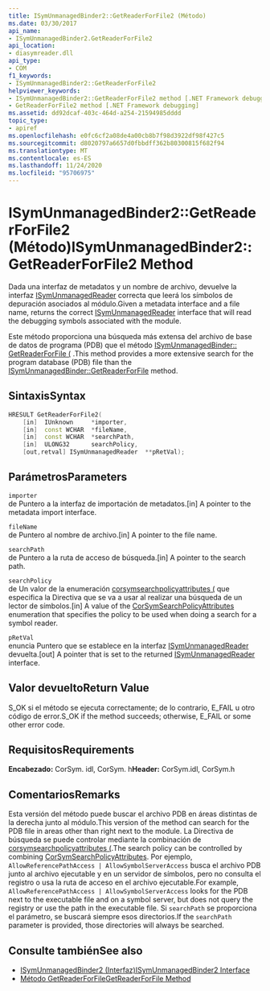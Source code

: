 ```yaml
---
title: ISymUnmanagedBinder2::GetReaderForFile2 (Método)
ms.date: 03/30/2017
api_name:
- ISymUnmanagedBinder2.GetReaderForFile2
api_location:
- diasymreader.dll
api_type:
- COM
f1_keywords:
- ISymUnmanagedBinder2::GetReaderForFile2
helpviewer_keywords:
- ISymUnmanagedBinder2::GetReaderForFile2 method [.NET Framework debugging]
- GetReaderForFile2 method [.NET Framework debugging]
ms.assetid: dd92dcaf-403c-464d-a254-21594985dddd
topic_type:
- apiref
ms.openlocfilehash: e0fc6cf2a08de4a00cb8b7f98d3922df98f427c5
ms.sourcegitcommit: d8020797a6657d0fbbdff362b80300815f682f94
ms.translationtype: MT
ms.contentlocale: es-ES
ms.lasthandoff: 11/24/2020
ms.locfileid: "95706975"
---
```

# <a name="isymunmanagedbinder2getreaderforfile2-method"></a><span data-ttu-id="f06f3-102">ISymUnmanagedBinder2::GetReaderForFile2 (Método)</span><span class="sxs-lookup"><span data-stu-id="f06f3-102">ISymUnmanagedBinder2::GetReaderForFile2 Method</span></span>

<span data-ttu-id="f06f3-103">Dada una interfaz de metadatos y un nombre de archivo, devuelve la interfaz [ISymUnmanagedReader](isymunmanagedreader-interface.md) correcta que leerá los símbolos de depuración asociados al módulo.</span><span class="sxs-lookup"><span data-stu-id="f06f3-103">Given a metadata interface and a file name, returns the correct [ISymUnmanagedReader](isymunmanagedreader-interface.md) interface that will read the debugging symbols associated with the module.</span></span>  
  
 <span data-ttu-id="f06f3-104">Este método proporciona una búsqueda más extensa del archivo de base de datos de programa (PDB) que el método [ISymUnmanagedBinder:: GetReaderForFile (](isymunmanagedbinder-getreaderforfile-method.md) .</span><span class="sxs-lookup"><span data-stu-id="f06f3-104">This method provides a more extensive search for the program database (PDB) file than the [ISymUnmanagedBinder::GetReaderForFile](isymunmanagedbinder-getreaderforfile-method.md) method.</span></span>  
  
## <a name="syntax"></a><span data-ttu-id="f06f3-105">Sintaxis</span><span class="sxs-lookup"><span data-stu-id="f06f3-105">Syntax</span></span>  
  
```cpp  
HRESULT GetReaderForFile2(  
    [in]  IUnknown     *importer,  
    [in]  const WCHAR  *fileName,  
    [in]  const WCHAR  *searchPath,  
    [in]  ULONG32      searchPolicy,  
    [out,retval] ISymUnmanagedReader  **pRetVal);  
```  
  
## <a name="parameters"></a><span data-ttu-id="f06f3-106">Parámetros</span><span class="sxs-lookup"><span data-stu-id="f06f3-106">Parameters</span></span>  

 `importer`  
 <span data-ttu-id="f06f3-107">de Puntero a la interfaz de importación de metadatos.</span><span class="sxs-lookup"><span data-stu-id="f06f3-107">[in] A pointer to the metadata import interface.</span></span>  
  
 `fileName`  
 <span data-ttu-id="f06f3-108">de Puntero al nombre de archivo.</span><span class="sxs-lookup"><span data-stu-id="f06f3-108">[in] A pointer to the file name.</span></span>  
  
 `searchPath`  
 <span data-ttu-id="f06f3-109">de Puntero a la ruta de acceso de búsqueda.</span><span class="sxs-lookup"><span data-stu-id="f06f3-109">[in] A pointer to the search path.</span></span>  
  
 `searchPolicy`  
 <span data-ttu-id="f06f3-110">de Un valor de la enumeración [corsymsearchpolicyattributes (](corsymsearchpolicyattributes-enumeration.md) que especifica la Directiva que se va a usar al realizar una búsqueda de un lector de símbolos.</span><span class="sxs-lookup"><span data-stu-id="f06f3-110">[in] A value of the [CorSymSearchPolicyAttributes](corsymsearchpolicyattributes-enumeration.md) enumeration that specifies the policy to be used when doing a search for a symbol reader.</span></span>  
  
 `pRetVal`  
 <span data-ttu-id="f06f3-111">enuncia Puntero que se establece en la interfaz [ISymUnmanagedReader](isymunmanagedreader-interface.md) devuelta.</span><span class="sxs-lookup"><span data-stu-id="f06f3-111">[out] A pointer that is set to the returned [ISymUnmanagedReader](isymunmanagedreader-interface.md) interface.</span></span>  
  
## <a name="return-value"></a><span data-ttu-id="f06f3-112">Valor devuelto</span><span class="sxs-lookup"><span data-stu-id="f06f3-112">Return Value</span></span>  

 <span data-ttu-id="f06f3-113">S_OK si el método se ejecuta correctamente; de lo contrario, E_FAIL u otro código de error.</span><span class="sxs-lookup"><span data-stu-id="f06f3-113">S_OK if the method succeeds; otherwise, E_FAIL or some other error code.</span></span>  
  
## <a name="requirements"></a><span data-ttu-id="f06f3-114">Requisitos</span><span class="sxs-lookup"><span data-stu-id="f06f3-114">Requirements</span></span>  

 <span data-ttu-id="f06f3-115">**Encabezado:** CorSym. idl, CorSym. h</span><span class="sxs-lookup"><span data-stu-id="f06f3-115">**Header:** CorSym.idl, CorSym.h</span></span>  
  
## <a name="remarks"></a><span data-ttu-id="f06f3-116">Comentarios</span><span class="sxs-lookup"><span data-stu-id="f06f3-116">Remarks</span></span>  

 <span data-ttu-id="f06f3-117">Esta versión del método puede buscar el archivo PDB en áreas distintas de la derecha junto al módulo.</span><span class="sxs-lookup"><span data-stu-id="f06f3-117">This version of the method can search for the PDB file in areas other than right next to the module.</span></span> <span data-ttu-id="f06f3-118">La Directiva de búsqueda se puede controlar mediante la combinación de [corsymsearchpolicyattributes (](corsymsearchpolicyattributes-enumeration.md).</span><span class="sxs-lookup"><span data-stu-id="f06f3-118">The search policy can be controlled by combining [CorSymSearchPolicyAttributes](corsymsearchpolicyattributes-enumeration.md).</span></span> <span data-ttu-id="f06f3-119">Por ejemplo, `AllowReferencePathAccess | AllowSymbolServerAccess` busca el archivo PDB junto al archivo ejecutable y en un servidor de símbolos, pero no consulta el registro o usa la ruta de acceso en el archivo ejecutable.</span><span class="sxs-lookup"><span data-stu-id="f06f3-119">For example, `AllowReferencePathAccess | AllowSymbolServerAccess` looks for the PDB next to the executable file and on a symbol server, but does not query the registry or use the path in the executable file.</span></span> <span data-ttu-id="f06f3-120">Si `searchPath` se proporciona el parámetro, se buscará siempre esos directorios.</span><span class="sxs-lookup"><span data-stu-id="f06f3-120">If the `searchPath` parameter is provided, those directories will always be searched.</span></span>  
  
## <a name="see-also"></a><span data-ttu-id="f06f3-121">Consulte también</span><span class="sxs-lookup"><span data-stu-id="f06f3-121">See also</span></span>

- [<span data-ttu-id="f06f3-122">ISymUnmanagedBinder2 (Interfaz)</span><span class="sxs-lookup"><span data-stu-id="f06f3-122">ISymUnmanagedBinder2 Interface</span></span>](isymunmanagedbinder2-interface.md)
- [<span data-ttu-id="f06f3-123">Método GetReaderForFile</span><span class="sxs-lookup"><span data-stu-id="f06f3-123">GetReaderForFile Method</span></span>](isymunmanagedbinder-getreaderforfile-method.md)
